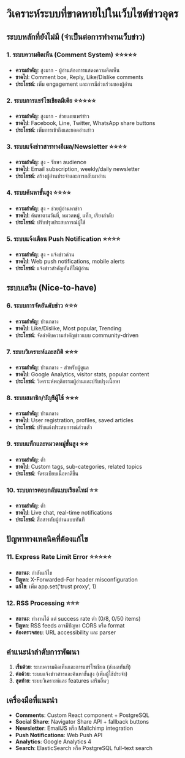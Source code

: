 # วิเคราะห์ระบบที่ขาดหายไปในเว็บไซต์ข่าวอุดร

## ระบบหลักที่ยังไม่มี (จำเป็นต่อการทำงานเว็บข่าว)

### 1. ระบบความคิดเห็น (Comment System) ⭐⭐⭐⭐⭐
- **ความสำคัญ**: สูงมาก - ผู้อ่านต้องการแสดงความคิดเห็น
- **ขาดไป**: Comment box, Reply, Like/Dislike comments
- **ประโยชน์**: เพิ่ม engagement และการมีส่วนร่วมของผู้อ่าน

### 2. ระบบการแชร์โซเชียลมีเดีย ⭐⭐⭐⭐⭐
- **ความสำคัญ**: สูงมาก - ช่วยเผยแพร่ข่าว
- **ขาดไป**: Facebook, Line, Twitter, WhatsApp share buttons
- **ประโยชน์**: เพิ่มการเข้าถึงและยอดอ่านข่าว

### 3. ระบบแจ้งข่าวสารทางอีเมล/Newsletter ⭐⭐⭐⭐
- **ความสำคัญ**: สูง - รักษา audience
- **ขาดไป**: Email subscription, weekly/daily newsletter
- **ประโยชน์**: สร้างผู้อ่านประจำและการกลับมาอ่าน

### 4. ระบบค้นหาขั้นสูง ⭐⭐⭐⭐
- **ความสำคัญ**: สูง - ช่วยผู้อ่านหาข่าว
- **ขาดไป**: ค้นหาตามวันที่, หมวดหมู่, แท็ก, เรียงลำดับ
- **ประโยชน์**: ปรับปรุงประสบการณ์ผู้ใช้

### 5. ระบบแจ้งเตือน Push Notification ⭐⭐⭐⭐
- **ความสำคัญ**: สูง - แจ้งข่าวด่วน
- **ขาดไป**: Web push notifications, mobile alerts
- **ประโยชน์**: แจ้งข่าวสำคัญทันทีให้ผู้อ่าน

## ระบบเสริม (Nice-to-have)

### 6. ระบบการจัดอันดับข่าว ⭐⭐⭐
- **ความสำคัญ**: ปานกลาง
- **ขาดไป**: Like/Dislike, Most popular, Trending
- **ประโยชน์**: จัดลำดับความสำคัญข่าวแบบ community-driven

### 7. ระบบวิเคราะห์และสถิติ ⭐⭐⭐
- **ความสำคัญ**: ปานกลาง - สำหรับผู้ดูแล
- **ขาดไป**: Google Analytics, visitor stats, popular content
- **ประโยชน์**: วิเคราะห์พฤติกรรมผู้อ่านและปรับปรุงเนื้อหา

### 8. ระบบสมาชิก/บัญชีผู้ใช้ ⭐⭐⭐
- **ความสำคัญ**: ปานกลาง
- **ขาดไป**: User registration, profiles, saved articles
- **ประโยชน์**: ปรับแต่งประสบการณ์ส่วนตัว

### 9. ระบบแท็กและหมวดหมู่ขั้นสูง ⭐⭐
- **ความสำคัญ**: ต่ำ
- **ขาดไป**: Custom tags, sub-categories, related topics
- **ประโยชน์**: จัดระเบียบเนื้อหาดีขึ้น

### 10. ระบบการตอบกลับแบบเรียลไทม์ ⭐⭐
- **ความสำคัญ**: ต่ำ
- **ขาดไป**: Live chat, real-time notifications
- **ประโยชน์**: สื่อสารกับผู้อ่านแบบทันที

## ปัญหาทางเทคนิคที่ต้องแก้ไข

### 11. Express Rate Limit Error ⭐⭐⭐⭐⭐
- **สถานะ**: กำลังแก้ไข
- **ปัญหา**: X-Forwarded-For header misconfiguration
- **แก้ไข**: เพิ่ม app.set('trust proxy', 1)

### 12. RSS Processing ⭐⭐⭐
- **สถานะ**: ทำงานได้ แต่ success rate ต่ำ (0/8, 0/50 items)
- **ปัญหา**: RSS feeds อาจมีปัญหา CORS หรือ format
- **ต้องตรวจสอบ**: URL accessibility และ parser

## คำแนะนำลำดับการพัฒนา

1. **เริ่มด้วย**: ระบบความคิดเห็นและการแชร์โซเชียล (ส่งผลทันที)
2. **ต่อด้วย**: ระบบแจ้งข่าวสารและค้นหาขั้นสูง (เพิ่มผู้ใช้ประจำ)
3. **สุดท้าย**: ระบบวิเคราะห์และ features เสริมอื่นๆ

## เครื่องมือที่แนะนำ

- **Comments**: Custom React component + PostgreSQL
- **Social Share**: Navigator Share API + fallback buttons
- **Newsletter**: EmailJS หรือ Mailchimp integration
- **Push Notifications**: Web Push API
- **Analytics**: Google Analytics 4
- **Search**: ElasticSearch หรือ PostgreSQL full-text search